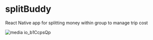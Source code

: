 # splitBuddy
React Native app for splitting money within group to manage trip cost


![media io_b1CcpsQp](https://github.com/DeepKarmakar/splitBuddy/assets/10882063/860fd5d5-3827-4a25-8134-7732a40d76ce)
